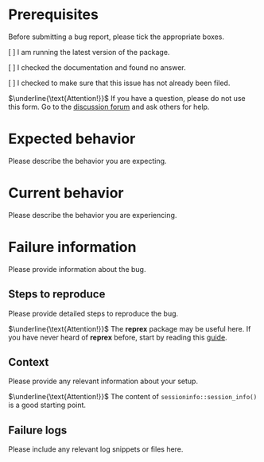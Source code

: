
# Prerequisites

Before submitting a bug report, please tick the appropriate boxes.
<!-- Delete this line when filing the bug report. -->

\[ \] I am running the latest version of the package.

\[ \] I checked the documentation and found no answer.

\[ \] I checked to make sure that this issue has not already been filed.

<!-- To tick the box, simply add x inside []. -->

$\underline{\text{Attention!}}$ If you have a question, please do not
use this form. Go to the [discussion
forum](https://github.com/GianlucaCarpigo/VECM/discussions) and ask
others for help. <!-- Delete this line when filing the bug report. -->

# Expected behavior

Please describe the behavior you are expecting.

# Current behavior

Please describe the behavior you are experiencing.

# Failure information

Please provide information about the bug.

## Steps to reproduce

Please provide detailed steps to reproduce the bug.

$\underline{\text{Attention!}}$ The **reprex** package may be useful
here. If you have never heard of **reprex** before, start by reading
this [guide](https://www.tidyverse.org/help/#reprex).
<!-- Delete this line when filing the bug report. -->

## Context

Please provide any relevant information about your setup.

$\underline{\text{Attention!}}$ The content of
`sessioninfo::session_info()` is a good starting point.
<!-- Delete this line when filing the bug report. -->

## Failure logs

Please include any relevant log snippets or files here.
